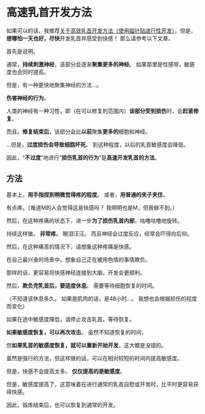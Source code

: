 # 高速乳首开发方法 [​](#高速乳首开发方法)

如果可以的话，我推荐[关于高效乳首开发方法（使用磁针贴进行性开发）](/h-life/nipple/kaihatsu+iki/page-2.html)，但是，**想哪怕一天也好，尽快**开发乳首并感受到快感！ 那么请参考以下文章。

首先是说明。

通常，**持续刺激神经**，该部分会逐渐**聚集更多的神经**。 如果那里是性感带，敏感度也会同时提高。

但是，有一种更快地聚集神经的方法…。

**伤害神经的行为**。

人类的神经有一种习性，即（在可以修复的范围内）**该部分受到损伤**时，会**赶紧修复**。

而且，**修复结束后**，该部分会比**以前**聚集**更多的**细胞和神经。

…但是，**过度损伤会导致细胞坏死**。 到这种程度，以后的乳首敏感度会降低。

因此，“**不过度**”地进行“**损伤乳首的行为**”是**高速开发乳首的方法**。

## 方法 [​](#方法)

基本上，**用手指捏到稍微觉得疼的程度**。 或者，**用普通的夹子夹住**。

有点疼。（难道M的人会觉得这是快感吗？ 我明明也是M，但我做不到。）

然后，在这种疼痛的状态下，进一步**为了损伤乳首内部**，咕噜咕噜地旋转。

持续这样做。 **非常疼**。 眼泪汪汪。 而且神经会过度反应，经常会吓得向后仰。

然后，在这种痛苦的情况下，请想象这种疼痛是快感。

在自己最兴奋的场景中，想象自己正在被用色情的事情欺负。

那样的话，更容易将快感神经连接到大脑，开发会更顺利。

然后，**欺负完乳首后，要适度休息**。 需要等待细胞恢复的时间。

（不知道该休息多久。 如果是肌肉的话，是48小时…。 我想也会根据损伤的程度而变化）

如果在途中敏感度降低，请停止攻击乳首，等待恢复。

**如果敏感度恢复，可以再次攻击**。 虽然不知道恢复的时间，

但**如果乳首的敏感度恢复，就可以重新开始开发**，这大概是没错的。

虽然是强行的方法，但这样做的话，可以在相对较短的时间内提高敏感度。

但是，快感不会提高太多。 **仅仅提高的是敏感度**。

但是，敏感度提高了，这意味着在进行通常的乳首自慰或开发时，比平时更容易获得快感。

因此，锻炼结束后，也可以恢复到通常的开发。
